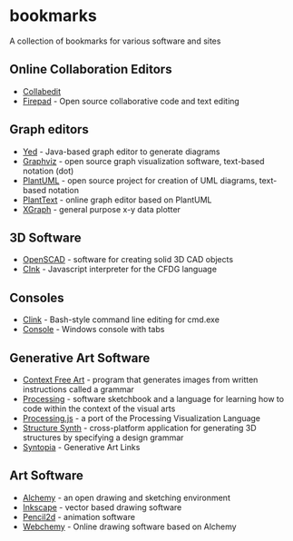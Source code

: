 # bookmarks
A collection of bookmarks for various software and sites

## Online Collaboration Editors

* [Collabedit](http://collabedit.com)
* [Firepad](https://demo.firepad.io) - Open source collaborative code and text editing

## Graph editors

* [Yed](https://www.yworks.com/products/yed) - Java-based graph editor to generate diagrams
* [Graphviz](http://www.graphviz.org/) - open source graph visualization software, text-based notation (dot)
* [PlantUML](http://plantuml.com/) - open source project for creation of UML diagrams, text-based notation
* [PlantText](https://www.planttext.com/) - online graph editor based on PlantUML
* [XGraph](http://www.xgraph.org/) - general purpose x-y data plotter

## 3D Software

* [OpenSCAD](http://www.openscad.org/) - software for creating solid 3D CAD objects
* [CInk](http://cink.applegrew.com/) - Javascript interpreter for the CFDG language

## Consoles

* [Clink](https://mridgers.github.io/clink/) - Bash-style command line editing for cmd.exe
* [Console](https://github.com/cbucher/console) - Windows console with tabs

## Generative Art Software

* [Context Free Art](https://www.contextfreeart.org/) -  program that generates images from written instructions called a grammar
* [Processing](https://processing.org/) - software sketchbook and a language for learning how to code within the context of the visual arts
* [Processing.js](http://processingjs.org/) - a port of the Processing Visualization Language 
* [Structure Synth](http://structuresynth.sourceforge.net/) - cross-platform application for generating 3D structures by specifying a design grammar
* [Syntopia](http://blog.hvidtfeldts.net/index.php/generative-art-links/) - Generative Art Links

## Art Software

* [Alchemy](http://al.chemy.org/) - an open drawing and sketching environment
* [Inkscape](https://inkscape.org) - vector based drawing software
* [Pencil2d](https://www.pencil2d.org/) - animation software
* [Webchemy](http://webchemy.org) - Online drawing software based on Alchemy
